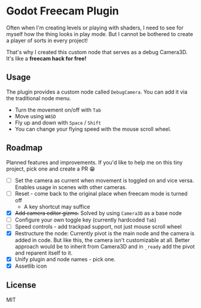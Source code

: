 # Godot Freecam Plugin

Often when I'm creating levels or playing with shaders, I need to see for myself how the thing looks in play mode. But I cannot be bothered to create a player of sorts in every project!

That's why I created this custom node that serves as a debug Camera3D. It's like a **freecam hack for free!** 

## Usage

The plugin provides a custom node called `DebugCamera`. You can add it via the traditional node menu.

- Turn the movement on/off with `Tab`
- Move using `WASD`
- Fly up and down with `Space` / `Shift`
- You can change your flying speed with the mouse scroll wheel.

## Roadmap

Planned features and improvements. If you'd like to help me on this tiny project, pick one and create a PR 😁

- [ ] Set the camera as current when movement is toggled on and vice versa. Enables usage in scenes with other cameras.
- [ ] Reset - come back to the original place when freecam mode is turned off
  - A key shortcut may suffice
- [x] ~~Add camera editor gizmo.~~ Solved by using `Camera3D` as a base node
- [ ] Configure your own toggle key (currently hardcoded `Tab`)
- [ ] Speed controls - add trackpad support, not just mouse scroll wheel
- [x] Restructure the node: Currently pivot is the main node and the camera is added in code. But like this, the camera isn't customizable at all. Better approach would be to inherit from Camera3D and in `_ready` add the pivot and reparent itself to it.
- [x] Unify plugin and node names - pick one.
- [x] Assetlib icon

## License

MIT

